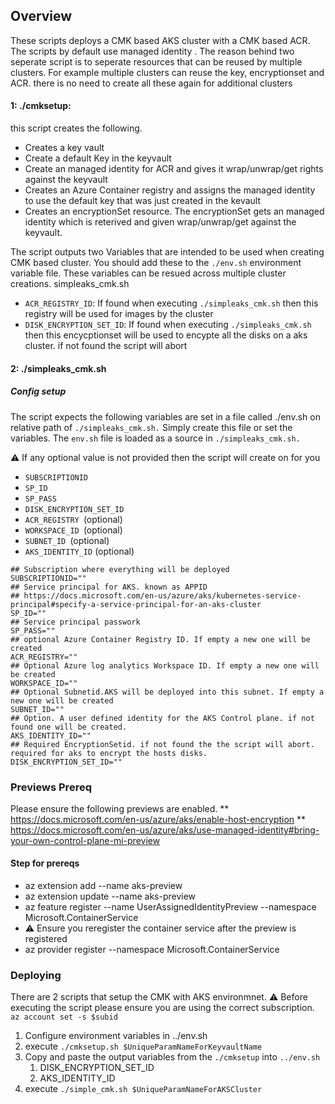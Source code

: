 ## Overview
These scripts deploys a CMK based AKS cluster with a CMK based ACR. The scripts by default use managed identity . 
The reason behind two seperate script is to seperate resources that can be reused by multiple clusters. For example multiple clusters can reuse the key, encryptionset and ACR.  there is no need to create all these again for additional clusters 

#### 1: ./cmksetup: 
this script creates the following. 
 - Creates a key vault 
 - Create a default Key in the keyvault
 - Create an managed identity for ACR and gives it wrap/unwrap/get rights against the keyvault
 - Creates an Azure Container registry and assigns the managed identity to use the default key that was just created in the kevault  
 - Creates an encryptionSet resource. The encryptionSet gets an managed identity which is reterived and given wrap/unwrap/get  against the keyvault. 

The script outputs two Variables that are intended to be used when creating CMK based cluster. You should add these to the `./env.sh` environment variable file. These variables can be resued across multiple cluster creations. simpleaks_cmk.sh 
* `ACR_REGISTRY_ID`: If found when executing `./simpleaks_cmk.sh` then this registry will be used for images by the cluster  
* `DISK_ENCRYPTION_SET_ID`:   If found when executing `./simpleaks_cmk.sh` then this encycptionset will be used to encypte all the disks on a aks cluster. if not found the script will abort

#### 2: ./simpleaks_cmk.sh 
##### Config setup
The script expects the following variables are set in a file called ./env.sh on relative path of `./simpleaks_cmk.sh.` Simply create this file or set the variables. The `env.sh` file is loaded as a source in ``./simpleaks_cmk.sh.``

:warning: If any optional value is not provided then the script will create on for you 

* `SUBSCRIPTIONID`
* `SP_ID`
* `SP_PASS`
* `DISK_ENCRYPTION_SET_ID`
* `ACR_REGISTRY `(optional)
* `WORKSPACE_ID `(optional)
* `SUBNET_ID `(optional)
* `AKS_IDENTITY_ID` (optional)

```
## Subscription where everything will be deployed
SUBSCRIPTIONID=""
## Service principal for AKS. known as APPID
## https://docs.microsoft.com/en-us/azure/aks/kubernetes-service-principal#specify-a-service-principal-for-an-aks-cluster
SP_ID=""
## Service principal passwork
SP_PASS=""
## optional Azure Container Registry ID. If empty a new one will be created 
ACR_REGISTRY=""
## Optional Azure log analytics Workspace ID. If empty a new one will be created 
WORKSPACE_ID=""
## Optional Subnetid.AKS will be deployed into this subnet. If empty a new one will be created 
SUBNET_ID="" 
## Option. A user defined identity for the AKS Control plane. if not found one will be created.
AKS_IDENTITY_ID=""
## Required EncryptionSetid. if not found the the script will abort. required for aks to encrypt the hosts disks. 
DISK_ENCRYPTION_SET_ID=""

```

### Previews Prereq

Please ensure the following previews are enabled.
** https://docs.microsoft.com/en-us/azure/aks/enable-host-encryption
** https://docs.microsoft.com/en-us/azure/aks/use-managed-identity#bring-your-own-control-plane-mi-preview
 
#### Step for prereqs
* az extension add --name aks-preview
* az extension update --name aks-preview
* az feature register --name UserAssignedIdentityPreview --namespace Microsoft.ContainerService
* :warning: Ensure you reregister the container service after the preview is registered 
* az provider register --namespace Microsoft.ContainerService

### Deploying 
There are 2 scripts that setup the CMK with AKS environmnet. 
:warning: Before executing the script please ensure you are using the correct subscription. `az account set -s $subid`
1. Configure environment variables in ../env.sh
1. execute `./cmksetup.sh $UniqueParamNameForKeyvaultName` 
1. Copy and paste the output variables from the `./cmksetup` into `../env.sh`
    1. DISK_ENCRYPTION_SET_ID
    1. AKS_IDENTITY_ID
1. execute `./simple_cmk.sh $UniqueParamNameForAKSCluster` 


